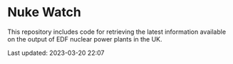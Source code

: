 # Nuke Watch

This repository includes code for retrieving the latest information available on the output of EDF nuclear power plants in the UK.

Last updated: 2023-03-20 22:07